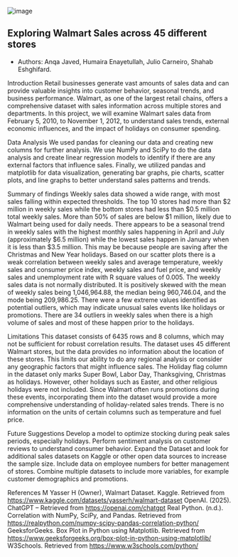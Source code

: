 ![image](https://github.com/user-attachments/assets/935183f0-b743-46be-98b5-5ef3d98b08a3)

## Exploring Walmart Sales across 45 different stores

* Authors: Anqa Javed, Humaira Enayetullah, Julio Carneiro, Shahab Eshghifard.

Introduction
Retail businesses generate vast amounts of sales data and can provide valuable insights into customer behavior, seasonal trends, and business performance. Walmart, as one of the largest retail chains, offers a comprehensive dataset with sales information across multiple stores and departments. In this project, we will examine Walmart sales data from February 5, 2010, to November 1, 2012, to understand sales trends, external economic influences, and the impact of holidays on consumer spending.

Data Analysis
We used pandas for cleaning our data and creating new columns for further analysis. We use NumPy and SciPy to do the data analysis and create linear regression models to identify if there are any external factors that influence sales. Finally, we utilized pandas and matplotlib for data visualization, generating bar graphs, pie charts, scatter plots, and line graphs to better understand sales patterns and trends.

Summary of findings
Weekly sales data showed a wide range, with most sales falling within expected thresholds.
The top 10 stores had more than $2 million in weekly sales while the bottom stores had less than $0.5 million total weekly sales.
More than 50% of sales are below $1 million, likely due to Walmart being used for daily needs.
There appears to be a seasonal trend in weekly sales with the highest monthly sales happening in April and July (approximately $6.5 million) while the lowest sales happen in January when it is less than $3.5 million. This may be because people are saving after the Christmas and New Year holidays. 
Based on our scatter plots there is a weak correlation between weekly sales and average temperature, weekly sales and consumer price index, weekly sales and fuel price, and weekly sales and unemployment rate with R square values of 0.005.
The weekly sales data is not normally distributed. It is positively skewed with the mean of weekly sales being 1,046,964.88, the median being 960,746.04, and the mode being 209,986.25.
There were a few extreme values identified as potential outliers, which may indicate unusual sales events like holidays or promotions. There are 34 outliers in weekly sales when there is a high volume of sales and most of these happen prior to the holidays.

Limitations
This dataset consists of 6435 rows and 8 columns, which may not be sufficient for robust correlation results.
The dataset uses 45 different Walmart stores, but the data provides no information about the location of these stores.  This limits our ability to do any regional analysis or consider any geographic factors that might influence sales.
The Holiday flag column in the dataset only marks Super Bowl, Labor Day, Thanksgiving, Christmas as holidays. However,  other holidays such as Easter, and other religious holidays were not included. Since Walmart often runs promotions during these events, incorporating them into the dataset would provide a more comprehensive understanding of holiday-related sales trends.
There is no information on the units of certain columns such as temperature and fuel price.

Future Suggestions
Develop a model to optimize stocking during peak sales periods, especially holidays.
Perform sentiment analysis on customer reviews to understand consumer behavior.
Expand the Dataset and look for additional sales datasets on Kaggle or other open data sources to increase the sample size.
Include data on employee numbers for better management of stores.
Combine multiple datasets to include more variables, for example customer demographics and promotions.

References
M Yasser H (Owner), Walmart Dataset. Kaggle. Retrieved from https://www.kaggle.com/datasets/yasserh/walmart-dataset
OpenAI. (2025). ChatGPT – Retrieved from https://openai.com/chatgpt
Real Python. (n.d.). Correlation with NumPy, SciPy, and Pandas. Retrieved from https://realpython.com/numpy-scipy-pandas-correlation-python/
GeeksforGeeks. Box Plot in Python using Matplotlib. Retrieved from https://www.geeksforgeeks.org/box-plot-in-python-using-matplotlib/
W3Schools. Retrieved from https://www.w3schools.com/python/
